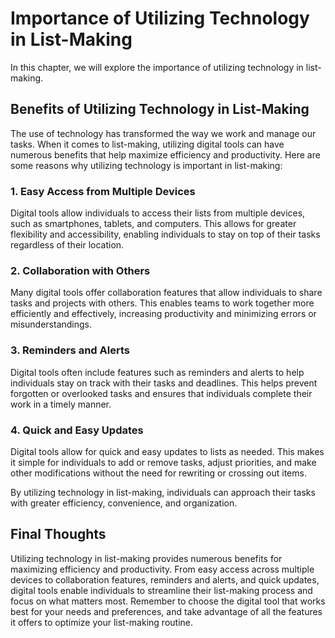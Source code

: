 Importance of Utilizing Technology in List-Making
==================================================================================================

In this chapter, we will explore the importance of utilizing technology in list-making.

Benefits of Utilizing Technology in List-Making
-----------------------------------------------

The use of technology has transformed the way we work and manage our tasks. When it comes to list-making, utilizing digital tools can have numerous benefits that help maximize efficiency and productivity. Here are some reasons why utilizing technology is important in list-making:

### 1. Easy Access from Multiple Devices

Digital tools allow individuals to access their lists from multiple devices, such as smartphones, tablets, and computers. This allows for greater flexibility and accessibility, enabling individuals to stay on top of their tasks regardless of their location.

### 2. Collaboration with Others

Many digital tools offer collaboration features that allow individuals to share tasks and projects with others. This enables teams to work together more efficiently and effectively, increasing productivity and minimizing errors or misunderstandings.

### 3. Reminders and Alerts

Digital tools often include features such as reminders and alerts to help individuals stay on track with their tasks and deadlines. This helps prevent forgotten or overlooked tasks and ensures that individuals complete their work in a timely manner.

### 4. Quick and Easy Updates

Digital tools allow for quick and easy updates to lists as needed. This makes it simple for individuals to add or remove tasks, adjust priorities, and make other modifications without the need for rewriting or crossing out items.

By utilizing technology in list-making, individuals can approach their tasks with greater efficiency, convenience, and organization.

Final Thoughts
--------------

Utilizing technology in list-making provides numerous benefits for maximizing efficiency and productivity. From easy access across multiple devices to collaboration features, reminders and alerts, and quick updates, digital tools enable individuals to streamline their list-making process and focus on what matters most. Remember to choose the digital tool that works best for your needs and preferences, and take advantage of all the features it offers to optimize your list-making routine.
